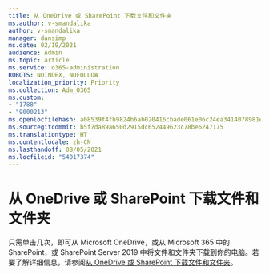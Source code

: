 ```yaml
---
title: 从 OneDrive 或 SharePoint 下载文件和文件夹
ms.author: v-smandalika
author: v-smandalika
manager: dansimp
ms.date: 02/19/2021
audience: Admin
ms.topic: article
ms.service: o365-administration
ROBOTS: NOINDEX, NOFOLLOW
localization_priority: Priority
ms.collection: Adm_O365
ms.custom:
- "1788"
- "9000213"
ms.openlocfilehash: a08539f4fb9824b6ab020416cbade061e06c24ea3414078981e39c2c10f4beee
ms.sourcegitcommit: b5f7da89a650d2915dc652449623c78be6247175
ms.translationtype: HT
ms.contentlocale: zh-CN
ms.lasthandoff: 08/05/2021
ms.locfileid: "54017374"
---
```

# <a name="download-files-and-folders-from-onedrive-or-sharepoint"></a>从 OneDrive 或 SharePoint 下载文件和文件夹

只需单击几次，即可从 Microsoft OneDrive，或从 Microsoft 365 中的 SharePoint，或 SharePoint Server 2019 中将文件和文件夹下载到你的电脑。若要了解详细信息，请参阅[从 OneDrive 或 SharePoint 下载文件和文件夹](https://support.microsoft.com/office/download-files-and-folders-from-onedrive-or-sharepoint-5c7397b7-19c7-4893-84fe-d02e8fa5df05)。
